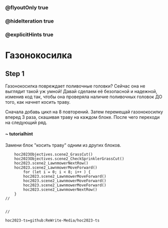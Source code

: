 ### @flyoutOnly true
### @hideIteration true
### @explicitHints true

# Газонокосилка

## Step 1
Газонокосилка повреждает поливочные головки? Сейчас она не выглядит такой уж умной! Давай сделаем её безопасной и надежной, изменив код так, чтобы она проверяла наличие поливочных головок ДО того, как начнет косить траву.

Сначала добавь цикл на 8 повторений. Затем перемещай газонокосилку вперед 3 раза, скашивая траву на каждом блоке. После чего переходи на следующий ряд.


#### ~ tutorialhint 
Замени блок "косить траву" одним из других блоков.

```ghost
    hoc2023Objectives.scene2_GrassCut()
    hoc2023Objectives.scene2_CheckSprinklerGrassCut()
    hoc2023.scene2_LawnmowerNextRow()
    hoc2023.scene2_LawnmowerMoveForward()
        for (let i = 0; i < 8; i++ ) {
        hoc2023.scene2_LawnmowerMoveForward()
        hoc2023.scene2_LawnmowerMoveForward()
        hoc2023.scene2_LawnmowerMoveForward()
        hoc2023.scene2_LawnmowerNextRow()    
    }  
//
```
```template

//
```

```package
hoc2023-ts=github:ReWrite-Media/hoc2023-ts
```